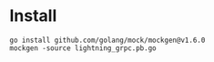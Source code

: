 # Install

```
go install github.com/golang/mock/mockgen@v1.6.0
mockgen -source lightning_grpc.pb.go
```
